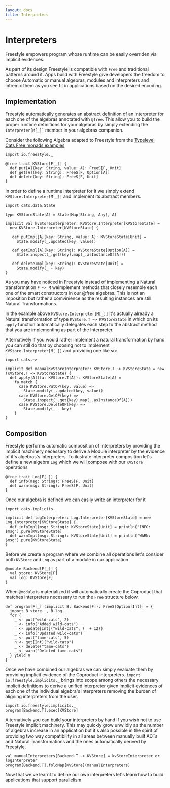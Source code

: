 ```yaml
---
layout: docs
title: Interpreters
---
```


# Interpreters

Freestyle empowers program whose runtime can be easily overriden via implicit evidences.

As part of its design Freestyle is compatible with `Free` and traditional patterns around it. Apps build with Freestyle give developers the freedom
to choose Automatic or manual algebras, modules and interpreters and intremix them as you see fit in applications based on the desired encoding.

## Implementation

Freestyle automatically generates an abstract definition of an interpreter for each one of the
algebras annotated with `@free`.
This allow you to build the proper runtime definitions for your algebras by simply extending the `Interpreter[M[_]]`
member in your algebras companion.

Consider the following Algebra adapted to Freestyle from the [Typelevel Cats Free monads examples]()

```tut:silent
import io.freestyle._

@free trait KVStore[F[_]] {
  def put[A](key: String, value: A): FreeS[F, Unit]
  def get[A](key: String): FreeS[F, Option[A]]
  def delete(key: String): FreeS[F, Unit]
}
```

In order to define a runtime interpreter for it we simply extend `KVStore.Interpreter[M[_]]` and implement its abstract members.

```tut:silent
import cats.data.State

type KVStoreState[A] = State[Map[String, Any], A]

implicit val kvStoreInterpreter: KVStore.Interpreter[KVStoreState] =
  new KVStore.Interpreter[KVStoreState] {

   def putImpl[A](key: String, value: A): KVStoreState[Unit] =
     State.modify(_.updated(key, value))

   def getImpl[A](key: String): KVStoreState[Option[A]] =
     State.inspect(_.get(key).map(_.asInstanceOf[A]))

   def deleteImpl(key: String): KVStoreState[Unit] =
     State.modify(_ - key)
}
```

As you may have noticed in Freestyle instead of implementing a Natural transformation `F ~> M` weimplement methods that closely resemble each one of the smart constructors in our @free algebras.
This is not an imposition but rather a comvinience as the resulting instances are still Natural Transformations.

In the example above `KVStore.Interpreter[M[_]]` it's actually already a Natural transformation of type `KVStore.T ~> KVStoreState` in which on its
`apply` function automatically delegates each step to the abstract method that you are implementing as part of the Interpreter.

Alternatively if you would rather implement a natural transformation by hand you can still do that by choosing not to implement
`KVStore.Interpreter[M[_]]` and providing one like so:

```tut:silent
import cats.~>

implicit def manualKvStoreInterpreter: KVStore.T ~> KVStoreState = new (KVStore.T ~> KVStoreState) {
  def apply[A](fa: KVStore.T[A]): KVStoreState[A] =
    fa match {
      case KVStore.PutOP(key, value) =>
	    State.modify(_.updated(key, value))
      case KVStore.GetOP(key) =>
        State.inspect(_.get(key).map(_.asInstanceOf[A]))
      case KVStore.DeleteOP(key) =>
	    State.modify(_ - key)
    }
}
```

## Composition

Freestyle performs automatic composition of interpreters by providing the implicit machinery necessary to derive a Module interpreter
by the evidence of it's algebras's interpreters.
To ilustrate interpreter composition let's define a new algebra `Log` which we will compose with our `KVStore` operations

```tut:silent
@free trait Log[F[_]] {
  def info(msg: String): FreeS[F, Unit]
  def warn(msg: String): FreeS[F, Unit]
}
```

Once our algebra is defined we can easily write an interpreter for it

```tut:silent
import cats.implicits._

implicit def logInterpreter: Log.Interpreter[KVStoreState] = new Log.Interpreter[KVStoreState] {
  def infoImpl(msg: String): KVStoreState[Unit] = println("INFO: $msg").pure[KVStoreState]
  def warnImpl(msg: String): KVStoreState[Unit] = println("WARN: $msg").pure[KVStoreState]
}
```

Before we create a program where we combine all operations let's consider both `KVStore` and `Log` as part
of a module in our application

```
@module Backend[F[_]] {
  val store: KVStore[F]
  val log: KVStore[F]
}
```

When `@module` is materialized it will automatically create the Coproduct that matches interpreters necessary to run the `Free` structure
below.

```
def program[F[_]](implicit B: Backend[F]): FreeS[Option[Int]] = {
  import B.store._, B.log._
  for {
    _ <- put("wild-cats", 2)
	_ <- info("Added wild-cats")
    _ <- update[Int]("wild-cats", (_ + 12))
 	_ <- info("Updated wild-cats")
    _ <- put("tame-cats", 5)
    n <- get[Int]("wild-cats")
    _ <- delete("tame-cats")
	_ <- warn("Deleted tame-cats")
  } yield n
}
```

Once we have combined our algebras we can simply evaluate them by providing implicit evidence of the Coproduct interpreters.
`import io.freestyle.implicits._` brings into scope among others the necessary implicit definitions to derive a unified interpreter given
implicit evidences of each one of the individual algebra's interpreters removing the burden of aligning interpreters from the user.

```
import io.freestyle.implicits._
program[Backend.T].exec[KVStore]
```

Alternatively you can build your interpreters by hand if you wish not to use Freestyle implicit machinery.
This may quickly grow unwildly as the number of algebras increase in an application but it's also possible in the spirit of providing two way compatibility
in all areas between manually built ADTs and Natural Transformations and the ones automatically derived by Freestyle.

```
val manualInterpreters[Backend.T ~> KVStore] = kvStoreInterpreter or logInterpreter
program[Backend.T].foldMap[KVStore](manualInterpreters)
```

Now that we've learnt to define our own interpreters let's learn how to build applications that support [parallelism](parallelism.html) 
